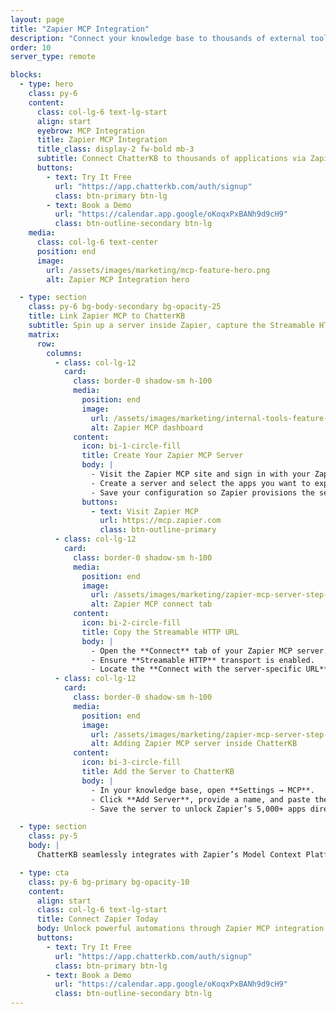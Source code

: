 ```yaml
---
layout: page
title: "Zapier MCP Integration"
description: "Connect your knowledge base to thousands of external tools and services through Zapier’s Model Context Protocol integration."
order: 10
server_type: remote

blocks:
  - type: hero
    class: py-6
    content:
      class: col-lg-6 text-lg-start
      align: start
      eyebrow: MCP Integration
      title: Zapier MCP Integration
      title_class: display-2 fw-bold mb-3
      subtitle: Connect ChatterKB to thousands of applications via Zapier’s Model Context Platform (MCP).
      buttons:
        - text: Try It Free
          url: "https://app.chatterkb.com/auth/signup"
          class: btn-primary btn-lg
        - text: Book a Demo
          url: "https://calendar.app.google/oKoqxPxBANh9d9cH9"
          class: btn-outline-secondary btn-lg
    media:
      class: col-lg-6 text-center
      position: end
      image:
        url: /assets/images/marketing/mcp-feature-hero.png
        alt: Zapier MCP Integration hero

  - type: section
    class: py-6 bg-body-secondary bg-opacity-25
    title: Link Zapier MCP to ChatterKB
    subtitle: Spin up a server inside Zapier, capture the Streamable HTTP endpoint, and add it to your workspace.
    matrix:
      row:
        columns:
          - class: col-lg-12
            card:
              class: border-0 shadow-sm h-100
              media:
                position: end
                image:
                  url: /assets/images/marketing/internal-tools-feature-step-2.png
                  alt: Zapier MCP dashboard
              content:
                icon: bi-1-circle-fill
                title: Create Your Zapier MCP Server
                body: |
                  - Visit the Zapier MCP site and sign in with your Zapier account.
                  - Create a server and select the apps you want to expose through MCP.
                  - Save your configuration so Zapier provisions the server instance.
                buttons:
                  - text: Visit Zapier MCP
                    url: https://mcp.zapier.com
                    class: btn-outline-primary
          - class: col-lg-12
            card:
              class: border-0 shadow-sm h-100
              media:
                position: end
                image:
                  url: /assets/images/marketing/zapier-mcp-server-step-2.webp
                  alt: Zapier MCP connect tab
              content:
                icon: bi-2-circle-fill
                title: Copy the Streamable HTTP URL
                body: |
                  - Open the **Connect** tab of your Zapier MCP server.
                  - Ensure **Streamable HTTP** transport is enabled.
                  - Locate the **Connect with the server-specific URL** section and copy the URL.
          - class: col-lg-12
            card:
              class: border-0 shadow-sm h-100
              media:
                position: end
                image:
                  url: /assets/images/marketing/zapier-mcp-server-step-3.webp
                  alt: Adding Zapier MCP server inside ChatterKB
              content:
                icon: bi-3-circle-fill
                title: Add the Server to ChatterKB
                body: |
                  - In your knowledge base, open **Settings → MCP**.
                  - Click **Add Server**, provide a name, and paste the Zapier MCP URL.
                  - Save the server to unlock Zapier’s 5,000+ apps directly inside your automations.

  - type: section
    class: py-5
    body: |
      ChatterKB seamlessly integrates with Zapier’s Model Context Platform, combining your internal knowledge with Zapier’s 5,000+ app ecosystem so you can automate complex workflows without writing code.

  - type: cta
    class: py-6 bg-primary bg-opacity-10
    content:
      align: start
      class: col-lg-6 text-lg-start
      title: Connect Zapier Today
      body: Unlock powerful automations through Zapier MCP integration.
      buttons:
        - text: Try It Free
          url: "https://app.chatterkb.com/auth/signup"
          class: btn-primary btn-lg
        - text: Book a Demo
          url: "https://calendar.app.google/oKoqxPxBANh9d9cH9"
          class: btn-outline-secondary btn-lg
---
```

